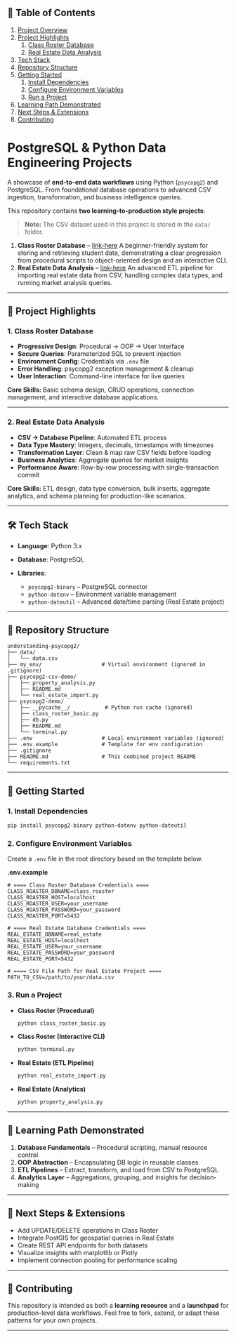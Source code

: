 ## 📑 Table of Contents

1. [Project Overview](#postgresql--python-data-engineering-projects)
2. [Project Highlights](#-project-highlights)
   1. [Class Roster Database](#1-class-roster-database)
   2. [Real Estate Data Analysis](#2-real-estate-data-analysis)
3. [Tech Stack](#-tech-stack)
4. [Repository Structure](#-repository-structure)
5. [Getting Started](#-getting-started)
   1. [Install Dependencies](#1-install-dependencies)
   2. [Configure Environment Variables](#2-configure-environment-variables)
   3. [Run a Project](#3-run-a-project)
6. [Learning Path Demonstrated](#-learning-path-demonstrated)
7. [Next Steps & Extensions](#-next-steps--extensions)
8. [Contributing](#-contributing)


# PostgreSQL & Python Data Engineering Projects

A showcase of **end-to-end data workflows** using Python (`psycopg2`) and PostgreSQL. From foundational database operations to advanced CSV ingestion, transformation, and business intelligence queries.

This repository contains **two learning-to-production style projects**:

> **Note:** The CSV dataset used in this project is stored in the `data/` folder.

1. **Class Roster Database** – [link-here](https://github.com/victorcezeh/understanding-psycopg2/tree/main/class-roster-database) A beginner-friendly system for storing and retrieving student data, demonstrating a clear progression from procedural scripts to object-oriented design and an interactive CLI.
2. **Real Estate Data Analysis** – [link-here](https://github.com/victorcezeh/understanding-psycopg2/tree/main/real-estate-data-analysis) An advanced ETL pipeline for importing real estate data from CSV, handling complex data types, and running market analysis queries.

---

## 📌 Project Highlights

### 1. Class Roster Database

* **Progressive Design**: Procedural → OOP → User Interface
* **Secure Queries**: Parameterized SQL to prevent injection
* **Environment Config**: Credentials via `.env` file
* **Error Handling**: psycopg2 exception management & cleanup
* **User Interaction**: Command-line interface for live queries

**Core Skills:** Basic schema design, CRUD operations, connection management, and interactive database applications.

---

### 2. Real Estate Data Analysis

* **CSV → Database Pipeline**: Automated ETL process
* **Data Type Mastery**: Integers, decimals, timestamps with timezones
* **Transformation Layer**: Clean & map raw CSV fields before loading
* **Business Analytics**: Aggregate queries for market insights
* **Performance Aware**: Row-by-row processing with single-transaction commit

**Core Skills:** ETL design, data type conversion, bulk inserts, aggregate analytics, and schema planning for production-like scenarios.

---

## 🛠️ Tech Stack

* **Language**: Python 3.x
* **Database**: PostgreSQL
* **Libraries**:

  * `psycopg2-binary` – PostgreSQL connector
  * `python-dotenv` – Environment variable management
  * `python-dateutil` – Advanced date/time parsing (Real Estate project)

---

## 📂 Repository Structure

```
understanding-psycopg2/
├── data/
│   └── data.csv
├── my_env/                   # Virtual environment (ignored in .gitignore)
├── psycopg2-csv-demo/
│   ├── property_analysis.py
│   ├── README.md
│   └── real_estate_import.py
├── psycopg2-demo/
│   ├── __pycache__/           # Python run cache (ignored)
│   ├── class_roster_basic.py
│   ├── db.py
│   ├── README.md
│   └── terminal.py
├── .env                      # Local environment variables (ignored)
├── .env.example              # Template for env configuration
├── .gitignore
├── README.md                 # This combined project README
└── requirements.txt

```

---

## 🚀 Getting Started

### 1. Install Dependencies

```bash
pip install psycopg2-binary python-dotenv python-dateutil
```

### 2. Configure Environment Variables

Create a `.env` file in the root directory based on the template below.

**.env.example**

```env
# ==== Class Roster Database Credentials ====
CLASS_ROASTER_DBNAME=class_roaster
CLASS_ROASTER_HOST=localhost
CLASS_ROASTER_USER=your_username
CLASS_ROASTER_PASSWORD=your_password
CLASS_ROASTER_PORT=5432

# ==== Real Estate Database Credentials ====
REAL_ESTATE_DBNAME=real_estate
REAL_ESTATE_HOST=localhost
REAL_ESTATE_USER=your_username
REAL_ESTATE_PASSWORD=your_password
REAL_ESTATE_PORT=5432

# ==== CSV File Path for Real Estate Project ====
PATH_TO_CSV=/path/to/your/data.csv
```

### 3. Run a Project

* **Class Roster (Procedural)**

  ```bash
  python class_roster_basic.py
  ```
* **Class Roster (Interactive CLI)**

  ```bash
  python terminal.py
  ```
* **Real Estate (ETL Pipeline)**

  ```bash
  python real_estate_import.py
  ```
* **Real Estate (Analytics)**

  ```bash
  python property_analysis.py
  ```

---

## 📖 Learning Path Demonstrated

1. **Database Fundamentals** – Procedural scripting, manual resource control
2. **OOP Abstraction** – Encapsulating DB logic in reusable classes
3. **ETL Pipelines** – Extract, transform, and load from CSV to PostgreSQL
4. **Analytics Layer** – Aggregations, grouping, and insights for decision-making

---

## 🔮 Next Steps & Extensions

* Add UPDATE/DELETE operations in Class Roster
* Integrate PostGIS for geospatial queries in Real Estate
* Create REST API endpoints for both datasets
* Visualize insights with matplotlib or Plotly
* Implement connection pooling for performance scaling

---

## 🤝 Contributing

This repository is intended as both a **learning resource** and a **launchpad** for production-level data workflows.
Feel free to fork, extend, or adapt these patterns for your own projects.

---
